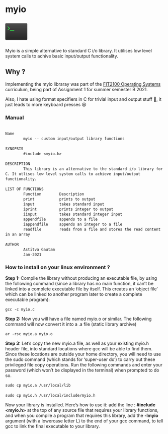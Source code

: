 # myio 


<img src="https://github.com/Asti7/io_utility/blob/main/resources/terminal.png" height="70" width="70">


Myio is a simple alternative to standard C i/o library. It utilises low level system calls to achive basic input/output functionality. 


## Why ? 

Implementing the myio libraray was part of the [FIT2100 Operating Systems](https://handbook.monash.edu/2021/units/FIT2100) curriculum, being part of Assignment 1 for summer semester B 2021.

Also, I hate using format specifiers in C for trivial input and output stuff 😬, it just leads to more keyboard presses 😆


### Manual

```

Name
        myio -- custom input/output library functions

SYNOPSIS 
        #include <myio.h>

DESCRIPTION 
        This library is an alternative to the standard i/o library for C. It utlises low level system calls to achieve input/output functionality. 

LIST OF FUNCTIONS
        Function        Description 
        print           prints to output 
        input           takes standard input
        iprint          prints integer to output 
        iinput          takes standard integer input 
        appendfile      appends to a file
        iappendfile     appends an integer to a file
        readfile        reads from a file and stores the read content in an array 

AUTHOR 
        Astitva Gautam 
        Jan-2021

```

### How to install on your linux environment ?

**Step 1:** Compile the library without producing an executable file, by using the following command (since a library has no main function, it can’t be linked into a complete executable file by itself. This creates an ‘object file’ which can be linked to another program later to create a complete executable program):

```
gcc -c myio.c
```

**Step 2:** Now you will have a file named myio.o or similar. The following command will now convert it into a .a file
(static library archive)

```
ar -rsc myio.a myio.o
```

**Step 3:** Let’s copy the new myio.a file, as well as your existing myio.h header file, into standard locations where gcc will be able to find them. Since these locations are outside your home directory, you will need to use the sudo command (which stands for ‘super-user do’) to carry out these privileged file copy operations. Run the following commands and enter your password (which won’t be displayed in the terminal) when prompted to do so.


```
sudo cp myio.a /usr/local/lib

sudo cp myio.h /usr/local/include/myio.h
```


Now your library is installed. Here’s how to use it: add the line : **#include <myio.h>** at the top of any source file that requires your library functions, and when you compile a program that requires this library, add the **-lmyio** argument (with a lowercase letter L) to the end of your gcc command, to tell gcc to link the final executable to your library.



